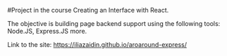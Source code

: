 #Project in the course Creating an Interface with React.

The objective is building page backend support using the following tools: Node.JS, Express.JS more.

Link to the site: https://iliazaidin.github.io/aroaround-express/




